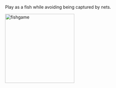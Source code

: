 Play as a fish while avoiding being captured by nets.

<img width="226" alt="fishgame" src="https://github.com/Jeff5622/Fish-Game/assets/69665433/021a1601-09eb-413a-a14a-302775d3923f">
